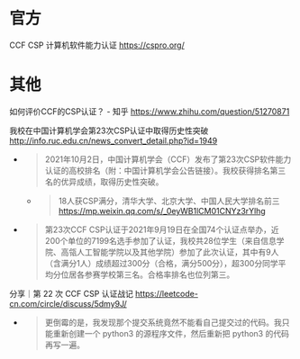 
# 官方

CCF CSP 计算机软件能力认证 https://cspro.org/

# 其他

如何评价CCF的CSP认证？ - 知乎 https://www.zhihu.com/question/51270871

我校在中国计算机学会第23次CSP认证中取得历史性突破 http://info.ruc.edu.cn/news_convert_detail.php?id=1949
- > 2021年10月2日，中国计算机学会（CCF）发布了第23次CSP软件能力认证的高校排名（附：中国计算机学会公告链接）。我校获得排名第三名的优异成绩，取得历史性突破。
  * > 18人获CSP满分，清华大学、北京大学、中国人民大学排名前三 https://mp.weixin.qq.com/s/_0eyWB1lCM01CNYz3rYlhg
- > 第23次CCF CSP认证于2021年9月19日在全国74个认证点举办，近200个单位的7199名选手参加了认证，我校共28位学生（来自信息学院、高瓴人工智能学院以及其他学院）参加了此次认证，其中有9人（含满分1人）成绩超过300分（合格，满分500分），超300分同学平均分位居各参赛学校第三名。合格率排名也位列第三。

分享｜第 22 次 CCF CSP 认证战记 https://leetcode-cn.com/circle/discuss/5dmy9J/
- > 更倒霉的是，我发现那个提交系统竟然不能看自己提交过的代码。我只能重新创建一个 python3 的源程序文件，然后重新把 python3 的代码再写一遍。
